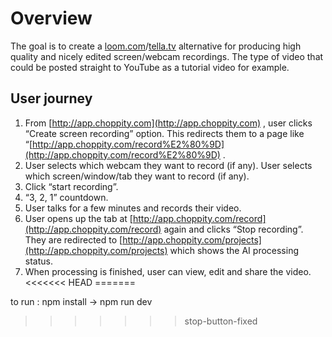 # Overview

The goal is to create a [loom.com](https://www.loom.com/)/[tella.tv](https://www.tella.tv/) alternative for producing high quality and nicely edited screen/webcam recordings. The type of video that could be posted straight to YouTube as a tutorial video for example.

## User journey

1.  From [http://app.choppity.com](http://app.choppity.com) , user clicks “Create screen recording” option. This redirects them to a page like “[http://app.choppity.com/record%E2%80%9D](http://app.choppity.com/record%E2%80%9D) .
2.  User selects which webcam they want to record (if any). User selects which screen/window/tab they want to record (if any).
3.  Click “start recording”.
4.  “3, 2, 1” countdown.
5.  User talks for a few minutes and records their video.
6.  User opens up the tab at [http://app.choppity.com/record](http://app.choppity.com/record) again and clicks “Stop recording”. They are redirected to [http://app.choppity.com/projects](http://app.choppity.com/projects) which shows the AI processing status.
7.  When processing is finished, user can view, edit and share the video.
<<<<<<< HEAD
=======




to run : npm install -> npm run dev
>>>>>>> stop-button-fixed
